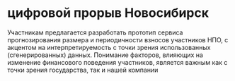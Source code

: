 # цифровой прорыв Новосибирск
Участникам предлагается разработать прототип сервиса прогнозирования размера и периодичности взносов участников НПО, с акцентом на интерпретируемость с точки зрения использованных (сгенерированных) данных. Понимание факторов, влияющих на изменение финансового поведения участников, является важным как с точки зрения государства, так и нашей компании
